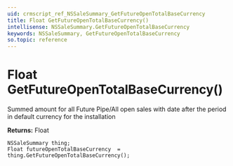 ```yaml
---
uid: crmscript_ref_NSSaleSummary_GetFutureOpenTotalBaseCurrency
title: Float GetFutureOpenTotalBaseCurrency()
intellisense: NSSaleSummary.GetFutureOpenTotalBaseCurrency
keywords: NSSaleSummary, GetFutureOpenTotalBaseCurrency
so.topic: reference
---
```


# Float GetFutureOpenTotalBaseCurrency()

Summed amount for all Future Pipe/All open sales with date after the period in default currency for the installation

**Returns:** Float

```crmscript
NSSaleSummary thing;
Float futureOpenTotalBaseCurrency  = thing.GetFutureOpenTotalBaseCurrency();
```

